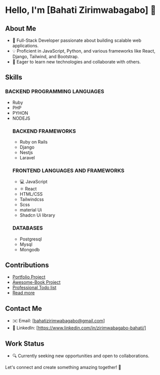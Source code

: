 
# Hello, I'm [Bahati Zirimwabagabo] 👋

## About Me
- 🚀 Full-Stack Developer passionate about building scalable web applications.
- 💡 Proficient in JavaScript, Python, and various frameworks like React, Django, Tailwind, and Bootstrap.
- 🌱 Eager to learn new technologies and collaborate with others.

## Skills
### BACKEND PROGRAMMING LANGUAGES
- Ruby
- PHP
- PYHON
- NODEJS
  ### BACKEND FRAMEWORKS
  - Ruby on Rails
  - Django
  - Nestjs
  - Laravel
  ### FRONTEND LANGUAGES AND FRAMEWORKS
  - 💻 JavaScript
  - ⚛️ React
  - HTML/CSS
  - Tailwindcss
  - Scss
  - material Ui
  - Shadcn Ui library
  ### DATABASES
  - Postgresql
  - Mysql
  - Mongodb


## Contributions
- [Portfolio Project](https://github.com/zbahati/Portfolio)
- [Awesome-Book Project](https://github.com/Simpleshaikh1/Awesome-Books)
- [Professional Todo list ](https://github.com/zbahati/Todo-list)
- [Read more](https://github.com/zbahati/)

## Contact Me
- ✉️ Email: [bahatizirimwabagabo@gmail.com]
- 💼 LinkedIn: [https://www.linkedin.com/in/zirimwabagabo-bahati/]

## Work Status
- 🔍 Currently seeking new opportunities and open to collaborations.

Let's connect and create something amazing together! 🌟
